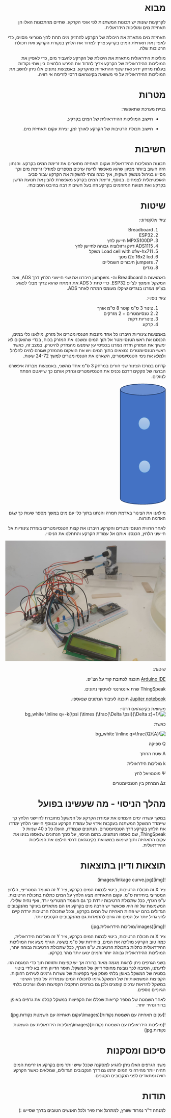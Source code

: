 <div dir="rtl">


# מבוא

לקרקעות שונות יש תכונות המשתנות לפי אופי הקרקע. שתיים מהתכונות האלו הן תאחיזת מים ומוליכות הידראולית.

תאחיזת מים מתארת את היכולת של הקרקע להחזיק מים תחת לחץ מטריצי מסוים, כדי לאפיין את תאחיזת המים בקרקע צריך למדוד את הלחץ בנקודת הקרקע ואת תכולת הרטיבות שלה. 

מוליכות הידראולית מתארת את היכולת של הקרקע להעביר מים, כדי לאפיין את המוליכות ההידראולית של הקרקע צריך למדוד את הפרש הלחצים בין שתי נקודות בעלות מרחק ידוע ואת שטף ההתאדות מהקרקע. באמצעות נתונים אלו ניתן לחשב את המוליכות ההידראולית על פי משוואת בקינגהאם דרסי לזרימה אי רוויה. 

# מטרות

בניית מערכת שתאפשר:

-    חישוב המוליכות ההידראולית של המים בקרקע. 

-    חישוב תכולת הרטיבות של הקרקע לאורך זמן, יצירת עקום תאחיזת מים. 

# חשיבות

תכונות המוליכות ההידראולית ועקום תאחיזה מתארים את זרימת המים בקרקע. והנתון הזה חשוב ביותר מכיוון שהוא מאפשר לדעת ערכים מספרים למודלי זרימת מים וכך מסייע בניהול ממשק השקיה, איך כמה ומתי להשקות את הקרקע עבור סביב האופטימלית לצמחים. בנוסף, זרימת המים בקרקע מאפשרת להבין את תנועת הדשן בקרקע ואת תנועת המזהמים בקרקע וזה בעל חשיבות רבה בהיבט הסביבתי.

# שיטות

*ציוד אלקטרוני:*

1. Breadboard
2. ESP32
3. MPX5100DP חיישן לחץ 
4. ADS1115 דיוק ורזולוציה גבוהה לחיישן לחץ
5. Load cell with xfw-hx711 משקל
6. i2c 16x2 lcd מסך 
7. jumpers חיבורים חשמליים 
8. נגדים

באמצעות ה Breadboard וה- jumpers חיברנו את שני חיישני הלחץ דרך ADS, ואת המשקל והמסך לצ'יפ ESP32. כדי לתת ל ADS את המתח שהוא צריך מבלי לפגוע בצ'יפ נעזרנו בנגדים שיקלו מעומס המתח לאחר ADS. 

 

*ציוד ניסויי:*

1. צינור 3 ס"מ קוטר 8 ס"מ אורך
2. 2 טנסיומטרים + 2 מזרקים
3.  צינוריות דקות
4. קרקע 

באמצעות צינוריות חיברנו כל אחד מזנבות הטנסיומטרים אל מזרק, מילאנו כלי במים, הכנסנו את ראש הטנסיומטר אל תוך המים ומשכנו את המזרק בכוח, בכדי שהואקום לא ימשוך את המזרק חזרה נעזרנו בכפיסי עץ שימנעו מהמזרק להיטרק. במצב זה, כאשר ראשי הטנסיומטרים נמצאים בתוך המים ויש את הואקום מהמזרק שגורם למים לחלחל ולמלא את נימי הטנסיומטרים, השארנו את הטנסיומטרים למשך 24-72 שעות. 

קדחנו במרכז הצינור שני חורים במרחק 3 ס"מ אחד מהשני, באמצעות מברזה איפשרנו הברגה של פקקים דרכם נכניס את הטנסיומטרים ונהדק אותם כך שייאטם הפתח לנוזלים. 

![img](images/צינור.jpg) 

 מילאנו את הצינור באדמת חמרה והנחנו בתוך כלי עם מים במשך מספר שעות כך שגם האדמה תורווה. 

לאחר הרווית הטנסיומטרים והקרקע חיברנו את קצות הטנסיומטרים בעזרת צינוריות אל חיישני הלחץ, הכנסנו אותם אל עמודת הקרקע והתחלנו את הניסוי. 

 ![img](images/ניסוי.jpeg)

*שיטות:*

[Arduino IDE][arduino_code] תוכנה לכתיבת קוד על הצ'יפ. 

ThingSpeak שרת אינטרנטי לאיסוף נתונים. 

[Jupiter notebook][jupiter_code] תוכנה לעיבוד הנתונים שנאספו. 


משוואת בקינגהאם דרסי: 
<img src="https://latex.codecogs.com/png.image?\dpi{110}&space;\bg_white&space;\inline&space;q=-k(\psi&space;)\times&space;(\frac{\Delta&space;\psi}{\Delta&space;z}&plus;1)" title="\bg_white \inline q=-k(\psi )\times (\frac{\Delta \psi}{\Delta z}+1)" />

כאשר: 

<img src="https://latex.codecogs.com/png.image?\dpi{110}&space;\bg_white&space;\inline&space;q=\frac{Q}{A}" title="\bg_white \inline q=\frac{Q}{A}" />

Q	ספיקה

A	שטח החתך

k	מוליכות הידראולית

Ψ	פוטנציאל לחץ

z∆	המרחק בין הטנסיומטרים 


# מהלך הניסוי - מה שעשינו בפועל

 במשך עשרה ימים העמדנו את עמודת הקרקע על המשקל מחוברת לחיישני הלחץ כך שיימדד המשקל המשתנה בעקבות אידוי של עמודת הקרקע ובנוסף חיישני הלחץ ימדדו את הלחץ בקרקע דרך הטנסיומטרים. הנתונים שנמדדו, הועלו כל כ 40 שניות ל ThingSpeak, שם נאספו הנתונים. בתום הניסוי, על סמך הנתונים שנאספו בנינו את עקום התאחיזה ותוך שימוש במשוואת בקינגהאם דרסי חילצנו את המוליכות ההידראולית. 

# תוצאות ודיון בתוצאות

![img](images/linkage curve.jpg)

ציר X  זה תכולת הרטיבות, ביטוי לכמות המים בקרקע, ציר Y זה העומד המטריצי, הלחץ המטריצי ביחידות ס"מ. עקום התאחיזה מציג הלחץ על המים כתלות בתכולת הרטיבות. ע"פ הגרף, ככל שתכולת הרטיבות יורדת כך גם העומד המטריצי יורד, ואף נהיה שלילי. המשמעות של זה היא שכאשר יש הרבה מים בקרקע אז הם מתאדים בעיקר מהנקבובים הגדולים בהם יש פחות תאחיזה של המים בקרקע, וככל שתכולת הרטיבות יורדת קיים לחץ גדול יותר על המים וזה גורם להתאדות גם מהנקבובים הקטנים יותר. 

![img](images/מוליכות הידראולית.jpg)

ציר X  זה תכולת הרטיבות, ביטוי לכמות המים בקרקע, ציר Y זה מוליכות הידראולית, כמה טוב הקרקע מוליכה את המים, ביחידות של ס"מ בשעה. הגרף מציג את המוליכות ההידראולית כתלות בתכולת הרטיבות. ע"פ הגרף, ככל שתכולת הרטיבות גבוהה יותר, המוליכות ההידראולית גבוהה יותר והמים ינועו יותר מהר בקרקע. 

בשני הגרפים ניתן לראות מגמה מאוד ברורה אך יש קפיצות ותזוזות תוך כדי המגמה הזו. לדעתנו, הסיבה לכך נובעת מחוסר דיוק של המשקל. חוסר הדיוק הזה בא לידי ביטוי בסטיה של המשקל באופן בלתי פוסק ואף בקפיצות של עשרות גרמים לעיתים רחוקות. הקפיצות המשמעותיות של המשקל גרמו לתכולת המים שנמדדה על סמך השינוי במשקל להראות ערכים קופצים ולכן גם בגרפים התקבלו הקפיצות האלו וערכים בלתי הגיוניים נוספים. 

לאחר השמטה של מספר קריאות שכללו את הקפיצות במשקל קבלנו את גרפים באופן ברור ונהיר יותר. 

![עקום תאחיזה עם השמטת נקודות](images\עקום תאחיזה עם השמטת נקודות.jpg) 

![מוליכות הידראולית עם השמטת נקודות](images\מוליכות הידראולית עם השמטת נקודות.jpg)

# סיכום ומסקנות

משני הגרפים האלו ניתן להגיע למסקנה שככל שיש יותר מים בקרקע אז זרימת המים תהיה יותר מהירה כי המים יזרמו גם דרך הנקבובים הגדולים, שמלאים כאשר הקרקע רוויה ומתאדים לפני הנקבובים הקטנים. 

# תודות

למנחה ד"ר נמרוד שוורץ, למתרגל ארז פויר ולכל האנשים הטובים בדרך שסייעו :) 







[arduino_code]: https://github.com/talea30/Agrotech/blob/main/project_final.ino
[jupiter_code]: https://github.com/talea30/Agrotech/blob/main/agrotech%20project.ipynb
